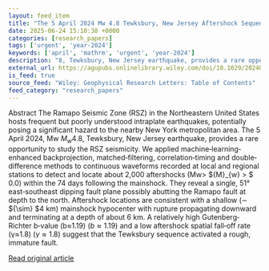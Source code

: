 ```yaml
---
layout: feed_item
title: "The 5 April 2024 Mw 4.8 Tewksbury, New Jersey Aftershock Sequence Resolved With Machine-Learning-Enhanced Detection Methods"
date: 2025-06-24 15:10:38 +0000
categories: [research_papers]
tags: ['urgent', 'year-2024']
keywords: ['april', 'mathrm', 'urgent', 'year-2024']
description: "8, Tewksbury, New Jersey earthquake, provides a rare opportunity to study the RSZ seismicity"
external_url: https://agupubs.onlinelibrary.wiley.com/doi/10.1029/2024GL113598?af=R
is_feed: true
source_feed: "Wiley: Geophysical Research Letters: Table of Contents"
feed_category: "research_papers"
---
```


Abstract The Ramapo Seismic Zone (RSZ) in the Northeastern United States hosts frequent but poorly understood intraplate earthquakes, potentially posing a significant hazard to the nearby New York metropolitan area. The 5 April 2024, Mw ${M}_{w}$4.8, Tewksbury, New Jersey earthquake, provides a rare opportunity to study the RSZ seismicity. We applied machine‐learning‐enhanced backprojection, matched‐filtering, correlation‐timing and double‐difference methods to continuous waveforms recorded at local and regional stations to detect and locate about 2,000 aftershocks (Mw> ${M}_{w} > $ 0.0) within the 74 days following the mainshock. They reveal a single, 51° east‐southeast dipping fault plane possibly abutting the Ramapo fault at depth to the north. Aftershock locations are consistent with a shallow (∼ ${\sim} $4 km) mainshock hypocenter with rupture propagating downward and terminating at a depth of about 6 km. A relatively high Gutenberg‐Richter b‐value (b≈1.19) $(b\approx 1.19)$ and a low aftershock spatial fall‐off rate (γ≈1.8) $(\gamma \approx 1.8)$ suggest that the Tewksbury sequence activated a rough, immature fault.

[Read original article](https://agupubs.onlinelibrary.wiley.com/doi/10.1029/2024GL113598?af=R)
